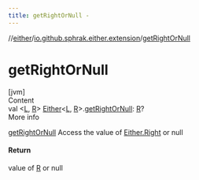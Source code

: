 ```yaml
---
title: getRightOrNull -
---
```

//[either](../index.md)/[io.github.sphrak.either.extension](index.md)/[getRightOrNull](get-right-or-null.md)



# getRightOrNull  
[jvm]  
Content  
val <[L](get-right-or-null.md), [R](get-right-or-null.md)> [Either](../io.github.sphrak.either/-either/index.md)<[L](get-right-or-null.md), [R](get-right-or-null.md)>.[getRightOrNull](get-right-or-null.md): [R](get-right-or-null.md)?  
More info  


[getRightOrNull](get-right-or-null.md) Access the value of [Either.Right](../io.github.sphrak.either/-either/-right/index.md) or null



#### Return  


value of [R](get-right-or-null.md) or null

  



